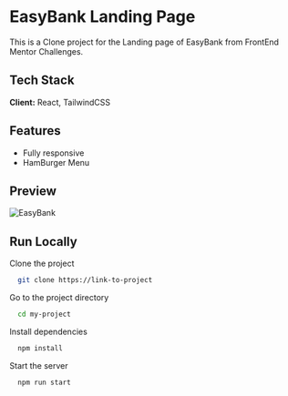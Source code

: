 
# EasyBank Landing Page

This is a Clone project for the Landing page of EasyBank from FrontEnd Mentor Challenges.



## Tech Stack

**Client:** React, TailwindCSS




## Features

- Fully responsive
- HamBurger Menu

## Preview
![EasyBank](https://github.com/user-attachments/assets/9ae7f510-40ca-46b4-a83b-7281c97d9cc4)



## Run Locally

Clone the project

```bash
  git clone https://link-to-project
```

Go to the project directory

```bash
  cd my-project
```

Install dependencies

```bash
  npm install
```

Start the server

```bash
  npm run start
```

